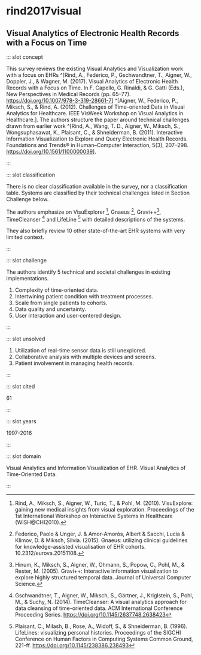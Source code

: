 # rind2017visual

## Visual Analytics of Electronic Health Records with a Focus on Time

<Paper>

::: slot concept

This survey reviews the existing Visual Analytics and Visualization work with a focus on EHRs ^[Rind, A., Federico, P., Gschwandtner, T., Aigner, W., Doppler, J., & Wagner, M. (2017). Visual Analytics of Electronic Health Records with a Focus on Time. In F. Capello, G. Rinaldi, & G. Gatti (Eds.), New Perspectives in Medical Records (pp. 65–77). https://doi.org/10.1007/978-3-319-28661-7] ^[Aigner, W., Federico, P., Miksch, S., & Rind, A. (2012). Challenges of Time-oriented Data in Visual Analytics for Healthcare. IEEE VisWeek Workshop on Visual Analytics in Healthcare.]. The authors structure the paper around technical challenges drawn from earlier work ^[Rind, A., Wang, T. D., Aigner, W., Miksch, S., Wongsuphasawat, K., Plaisant, C., & Shneiderman, B. (2011). Interactive Information Visualization to Explore and Query Electronic Health Records. Foundations and Trends® in Human–Computer Interaction, 5(3), 207–298. https://doi.org/10.1561/1100000039].

:::

::: slot classification

There is no clear classification available in the survey, nor a classification table. Systems are classified by their technical challenges listed in Section Challenge below.

The authors emphasize on VisuExplorer [^VE], Gnaeus [^G], Gravi++[^G+], TimeCleanser [^TC] and LifeLine [^LifeLine] with detailed descriptions of the systems.

They also briefly review 10 other state-of-the-art EHR systems with very limited context.

:::

::: slot challenge

The authors identify 5 technical and societal challenges in existing implementations.

   1. Complexity of time-oriented data.
   1. Intertwining patient condition with treatment processes.
   1. Scale from single patients to cohorts.
   1. Data quality and uncertainty.
   1. User interaction and user-centered design.

:::

::: slot unsolved

1. Utilization of real-time sensor data is still unexplored.
1. Collaborative analysis with multiple devices and screens.
1. Patient involvement in managing health records.

:::

::: slot cited

61

:::

::: slot years

1997-2016

:::

::: slot domain

Visual Analytics and Information Visualization of EHR.
Visual Analytics of Time-Oriented Data.

:::

</Paper>

[^VE]: Rind, A., Miksch, S., Aigner, W., Turic, T., & Pohl, M. (2010). VisuExplore: gaining new medical insights from visual exploration. Proceedings of the 1st International Workshop on Interactive Systems in Healthcare (WISH@CHI2010).

[^G]: Federico, Paolo & Unger, J. & Amor-Amorós, Albert & Sacchi, Lucia & Klimov, D. & Miksch, Silvia. (2015). Gnaeus: utilizing clinical guidelines for knowledge-assisted visualisation of EHR cohorts. 10.2312/eurova.20151108.

[^G+]: Hinum, K., Miksch, S., Aigner, W., Ohmann, S., Popow, C., Pohl, M., & Rester, M. (2005). Gravi++: Interactive information visualization to explore highly structured temporal data. Journal of Universal Computer Science.

[^LifeLine]: Plaisant, C., Milash, B., Rose, A., Widoff, S., & Shneiderman, B. (1996). LifeLines: visualizing personal histories. Proceedings of the SIGCHI Conference on Human Factors in Computing Systems Common Ground, 221-ff. https://doi.org/10.1145/238386.238493

[^TC]: Gschwandtner, T., Aigner, W., Miksch, S., Gärtner, J., Kriglstein, S., Pohl, M., & Suchy, N. (2014). TimeCleanser: A visual analytics approach for data cleansing of time-oriented data. ACM International Conference Proceeding Series. https://doi.org/10.1145/2637748.2638423
